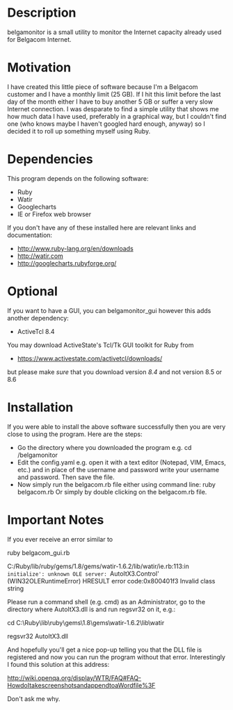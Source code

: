 Description 
============ 

belgamonitor is a small utility to monitor the Internet capacity already 
used for Belgacom Internet. 

Motivation
=========== 
I have created this little piece of software because I'm a Belgacom 
customer and I have a monthly limit (25 GB). If I hit this limit before 
the last day of the month either I have to buy another 5 GB or suffer 
a very slow Internet connection. I was desparate to find a simple utility
that shows me how much data I have used, preferably in a graphical way, but
I couldn't find one (who knows maybe I haven't googled hard enough, anyway)
so I decided it to roll up something myself using Ruby.

Dependencies
============
This program depends on the following software:

* Ruby 
* Watir
* Googlecharts
* IE or Firefox web browser

If you don't have any of these installed here are relevant links and 
documentation:

* http://www.ruby-lang.org/en/downloads
* http://watir.com
* http://googlecharts.rubyforge.org/

Optional
======================================================================== 
If you want to have a GUI, you can belgamonitor_gui however this adds 
another dependency:

* ActiveTcl 8.4

You may download ActiveState's Tcl/Tk GUI toolkit for Ruby from

* https://www.activestate.com/activetcl/downloads/

but please make *sure* that you download version *8.4* and not version 8.5
or 8.6

Installation
======================================================================== 
If you were able to install the above software successfully then you are
very close to using the program. Here are the steps:

- Go the directory where you downloaded the program
  e.g. cd /belgamonitor
- Edit the config.yaml
  e.g. open it with a text editor (Notepad, VIM, Emacs, etc.) and
  in place of the username and password write your username and password.
  Then save the file.
- Now simply run the belgacom.rb file either using command line:
  ruby belgacom.rb
  Or simply by double clicking on the belgacom.rb file.

Important Notes
======================================================================== 
If you ever receive an error similar to

ruby belgacom_gui.rb

C:/Ruby/lib/ruby/gems/1.8/gems/watir-1.6.2/lib/watir/ie.rb:113:in `initialize':
unknown OLE server: `AutoItX3.Control' (WIN32OLERuntimeError)
    HRESULT error code:0x800401f3
      Invalid class string

Please run a command shell (e.g. cmd) as an Administrator, go to the 
directory where AutoItX3.dll is and run regsvr32 on it, e.g.:

cd C:\Ruby\lib\ruby\gems\1.8\gems\watir-1.6.2\lib\watir

regsvr32 AutoItX3.dll

And hopefully you'll get a nice pop-up telling you that the DLL file is
registered and now you can run the program without that error. 
Interestingly I found this solution at this address:

http://wiki.openqa.org/display/WTR/FAQ#FAQ-HowdoItakescreenshotsandappendtoaWordfile%3F

Don't ask me why.
